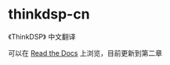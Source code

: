 # thinkdsp-cn
《ThinkDSP》 中文翻译

可以在 [Read the Docs](http://thinkdsp-cn.readthedocs.io/zh_CN/latest/) 上浏览，目前更新到第二章